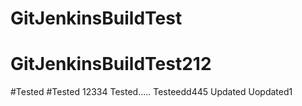 # GitJenkinsBuildTest
# GitJenkinsBuildTest212
#Tested 
#Tested 12334
Tested.....
Testeedd445
Updated
Uopdated1
